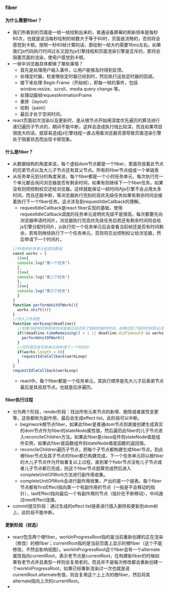 ### fiber

#### 为什么需要fiber？
- 我们所看到的页面是一帧一帧绘制出来的，普通设备屏幕的刷新频率是每秒 60次，也就是说当每秒绘制的帧数大于等于60时，页面是流畅的，否则将会感觉到卡顿。按照一秒60帧计算的话，那绘制一帧大约需要16ms左右。如果我们js代码执行时间过长又因为js引擎线程和页面渲染引擎是互斥的，那将会阻塞页面的渲染，使用户感觉到卡顿。
- 一帧中浏览器具体都做了哪些事情？
  - 首先是处理用户输入事件，让用户能够及时得到反馈。
  - 处理定时器，检查哪些定时器已经到时，然后执行这些定时器的回调。
  - 接下来处理 Begin Frame（开始帧），即每一帧的事件，包括 window.resize、scroll、media query change 等。
  - 处理动画帧requestAnimationFrame
  - 重排（layout）
  - 绘制（paint）
  - 最后才处于空闲时间。
- react页面初次渲染以及更新时，是从根节点开始用深度优先遍历的算法进行递归遍历子节点的，期间不能中断，这样会造成执行栈比较深，而且如果项目很庞大的话，就容易造成js引擎线程一直占用着浏览器资源导致页面渲染引擎处于阻塞状态而出现卡顿现象。

#### 什么是fiber？
- 从数据结构的角度来说，每个虚拟dom节点都是一个fiber，里面存放着此节点的兄弟节点以及大儿子节点还有其父节点。所有的fiber节点组成一个单链表
- 从任务单元划分的角度来说，每个fiber都是一个小的任务单元，每次执行完一个单元都会询问浏览器是否有剩余时间，如果有则继续下一个fiber任务，如果没有则把控制权交还给浏览器。这样就能保证一帧时间内js引擎不会占用太多时间，而且还能中断，等浏览器执行完别的高优先级任务如果有剩余时间会接着执行下一个fiber任务。这点涉及到requestIdleCallback的理解。
  - requestIdleCallback是react fiber实现的基础，使用requestIdleCallback调度的任务单元说明优先级不是很高，每次都要先向浏览器申请时间片，浏览器执行完高优先级任务后若还有剩余时间则会给js引擎分配时间片，js执行完一个任务单元后会查看当前帧还是否有时间剩余，若有则继续执行下一个任务单元，否则将交出控制权让给浏览器，然后申请下一个时间片。
  ```js
  //所有的任务单元组成的数组
  const works = [
    ()=>{
    console.log("第一个任务")
    },
    ()=>{
    console.log("第二个任务")
    },
    ()=>{
    console.log("第三个任务")
    }
  ]
  function performUnitOfWork(){
    works.shift()()
  }
  //进入工作调度
  function workLoop(deadline){
    //如果当前帧还有剩余时间或者已经达到了限制的超时时间，如果达到了超时时间则必须强制执行此任务单元，不交出控制权。
    if((deadline.timeRemaining() > 1 || deadline.didTimeout) && works.length > 0){
      performUnitOfWork()
    }
    //否则若还有任务单元则申请下一个时间片
    if(works.length > 0){
      requestIdleCallback(workLoop)
    }
  }
  requestIdleCallback(workLoop)
  ```
  - react中，每个fiber都是一个任务单元，其执行顺序是先大儿子后弟弟节点最后是其叔叔节点。也就是后序遍历。
#### fiber执行过程
- 分为两个阶段，render阶段：找出所有元素节点的新增、删除或者属性变更等，这些都称为副作用，最后会生成effect list。此阶段可以中断。
  - beginwork根节点fiber，如果此fiber是普通dom节点则直接创建生成真实的dom节点作为fiber的stateNode属性值，然后遍历此fiber的儿子节点进入reconcileChildren方法。如果此fiber是class组件则stateNode值是组件实例，如果此fiber是函数组件则stateNode值是函数的返回值。
  - reconcileChildren遍历子节点，把每个子节点都构建生成fiber节点。到此根fiber节点及其子节点的fiber都已构建完成，下一个任务单元将以根fiber的大儿子节点作为开始重复以上过程，直到某个fiebr节点没有儿子节点或者儿子节点都已完成，则这个fiber节点就算完成然后进入completeUnitOfWork方法进行副作用收集。
  - completeUnitOfWork会进行副作用收集，产出的是一个链表。每个fiber节点都有firstEffect指向第一个有副作用的节点（一般是不会移动的指针），lastEffect指向最后一个有副作用的节点（指针在不断移动），中间通过nextEffect连接。
- commit提交阶段：通过生成的effect list链表进行插入删除和更新到dom树上。此阶段不能中断。

#### 更新阶段（状态）
- react包含两个根fiber，workInProgressRoot指的是当前重新创建的正在渲染（修改）的根fiber；currentRoot指的是当前页面上显示的根fiber（这个不能修改，不然会影响视图）。workInProgressRoot这个fiber会有一个alternate属性指向currentRoot，表示老节点是currentRoot，在构建新fiber的时候如果有老节点并且类型一样则会复用老的。而且并不是每次修改都会重新创建一个workInProgressRoot，如果已经重新渲染过一次也就是说currentRoot.alternate有值，则会复用这个上上次的根fiber，然后将其alternate指向上次的currentRoot。
- 
